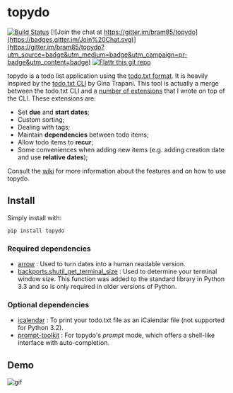topydo
======

[![Build Status](https://travis-ci.org/bram85/topydo.svg?branch=master)](https://travis-ci.org/bram85/topydo) [![Join the chat at https://gitter.im/bram85/topydo](https://badges.gitter.im/Join%20Chat.svg)](https://gitter.im/bram85/topydo?utm_source=badge&utm_medium=badge&utm_campaign=pr-badge&utm_content=badge) [![Flattr this git repo](http://api.flattr.com/button/flattr-badge-large.png)](https://flattr.com/submit/auto?user_id=bram85&url=https://github.com/bram85/topydo&title=topydo&language=&tags=github&category=software) 

topydo is a todo list application using the [todo.txt format][1]. It is heavily
inspired by the [todo.txt CLI][2] by Gina Trapani. This tool is actually a
merge between the todo.txt CLI and a [number of extensions][3] that I wrote
on top of the CLI. These extensions are:

* Set **due** and **start dates**;
* Custom sorting;
* Dealing with tags;
* Maintain **dependencies** between todo items;
* Allow todo items to **recur**;
* Some conveniences when adding new items (e.g. adding creation date and use
  **relative dates**);

Consult the [wiki][4] for more information about the features and on how to
use topydo.

Install
-------

Simply install with:

    pip install topydo

### Required dependencies

* [arrow][8]          : Used to turn dates into a human readable version.
* [backports.shutil_get_terminal_size][9] : Used to determine your terminal
                                            window size. This function was
                                            added to the standard library in
                                            Python 3.3 and so is only
                                            required in older versions of
                                            Python.

### Optional dependencies

* [icalendar][7]      : To print your todo.txt file as an iCalendar file
                        (not supported for Python 3.2).
* [prompt-toolkit][6] : For topydo's _prompt_ mode, which offers a shell-like
                        interface with auto-completion.

Demo
----

![gif][5]


[1]: https://github.com/ginatrapani/todo.txt-cli/wiki/The-Todo.txt-Format
[2]: https://github.com/ginatrapani/todo.txt-cli
[3]: https://github.com/bram85/todo.txt-tools
[4]: https://github.com/bram85/topydo/wiki
[5]: https://raw.githubusercontent.com/bram85/topydo/stable/doc/topydo.gif
[6]: https://github.com/jonathanslenders/python-prompt-toolkit
[7]: https://github.com/collective/icalendar
[8]: https://github.com/crsmithdev/arrow
[9]: https://github.com/chrippa/backports.shutil_get_terminal_size

